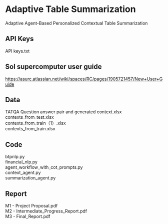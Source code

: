 # Adaptive Table Summarization
Adaptive Agent-Based Personalized Contextual Table Summarization

## API Keys
API keys.txt

## Sol supercomputer user guide
https://asurc.atlassian.net/wiki/spaces/RC/pages/1905721457/New+User+Guide

## Data
TATQA Question answer pair and generated context.xlsx  
contexts_from_test.xIsx  
contexts_from_train（1）.xlsx  
contexts_from_train.xlsx  

## Code
btpnlp.py  
financial_nlp.py  
agent_workflow_with_cot_prompts.py  
context_agent.py  
summarization_agent.py  

## Report
M1 - Project Proposal.pdf  
M2 - Intermediate_Progress_Report.pdf  
M3 - Final_Report.pdf  
